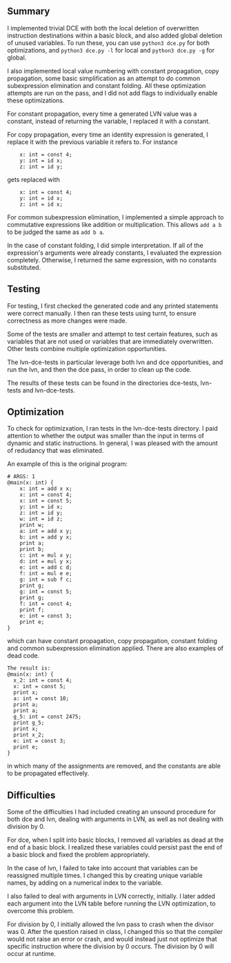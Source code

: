 ## Summary

I implemented trivial DCE with both the local deletion of overwritten instruction 
destinations within a basic block, and also added global deletion of unused variables.
To run these, you can use `python3 dce.py` for both optimizations, and 
`python3 dce.py -l` for local and `python3 dce.py -g` for global. 

I also implemented local value numbering with constant propagation, copy propagation, some basic simplification as an attempt to do common subexpression elimination and constant folding. All these optimization attempts are run
on the pass, and I did not add flags to individually enable these optimizations.

For constant propagation, every time a generated LVN value was a constant, instead
of returning the variable, I replaced it with a constant.

For copy propagation, every time an identity expression is generated, I replace
it with the previous variable it refers to. For instance
```
    x: int = const 4;
    y: int = id x;
    z: int = id y;
```
gets replaced with 
```
    x: int = const 4;
    y: int = id x;
    z: int = id x;
```

For common subexpression elimination, I implemented a simple approach to 
commutative expressions like addition or multiplication. This allows `add a b`
to be judged the same as `add b a`.

In the case of constant folding, I did simple interpretation. If all of the expression's arguments were already constants, I evaluated the expression completely. Otherwise, I returned the same expression, with no constants substituted.

## Testing

For testing, I first checked the generated code and any printed statements were correct
manually. I then ran these tests using turnt, to ensure correctness as more 
changes were made. 

Some of the tests are smaller and attempt to test certain features, such
as variables that are not used or variables that are immediately overwritten. 
Other tests combine multiple optimization opportunities. 

The lvn-dce-tests in particular leverage both lvn and dce opportunities,
and run the lvn, and then the dce pass, in order to clean up the code. 

The results of these tests can be found in the directories dce-tests, lvn-tests
and lvn-dce-tests. 

## Optimization

To check for optimizxation, I ran tests in the lvn-dce-tests directory. I paid attention
to whether the output was smaller than the input in terms of dynamic and static 
instructions. In general, I was pleased with the amount of redudancy that was eliminated. 

An example of this is the original program:
```
# ARGS: 1
@main(x: int) {
    x: int = add x x;
    x: int = const 4;
    x: int = const 5;
    y: int = id x;
    z: int = id y;
    w: int = id z;
    print w;
    a: int = add x y;
    b: int = add y x;
    print a;
    print b;
    c: int = mul x y;
    d: int = mul y x;
    e: int = add c d;
    f: int = mul e e;
    g: int = sub f c;
    print g;
    g: int = const 5;
    print g;
    f: int = const 4;
    print f;
    e: int = const 3;
    print e;
}
```
which can have constant propagation, copy propagation, constant folding and 
common subexpression elimination applied. There are also examples of dead code.

```
The result is:
@main(x: int) {
  x_2: int = const 4;
  x: int = const 5;
  print x;
  a: int = const 10;
  print a;
  print a;
  g_5: int = const 2475;
  print g_5;
  print x;
  print x_2;
  e: int = const 3;
  print e;
}
```
in which many of the assignments are removed, and the constants are able to be 
propagated effectively.

## Difficulties

Some of the difficulties I had included creating an unsound procedure for both dce
and lvn, dealing with arguments in LVN, as well as not dealing with division by 0.

For dce, when I split into basic blocks, I removed all variables as dead at the end
of a basic block. I realized these variables could persist past the end of a basic block
and fixed the problem appropriately.

In the case of lvn, I failed to take into account that variables can be reassigned
multiple times. I changed this by creating unique variable names, by adding on a
numerical index to the variable.

I also failed to deal with arguments in LVN correctly, initially. I later added
each argument into the LVN table before running the LVN optimization, to overcome
this problem.

For division by 0, I initially allowed the lvn pass to crash when the divisor was 0.
After the question raised in class, I changed this so that the compiler would
not raise an error or crash, and would instead just not optimize that specific 
instruction where the division by 0 occurs. The division by 0 will occur at runtime. 